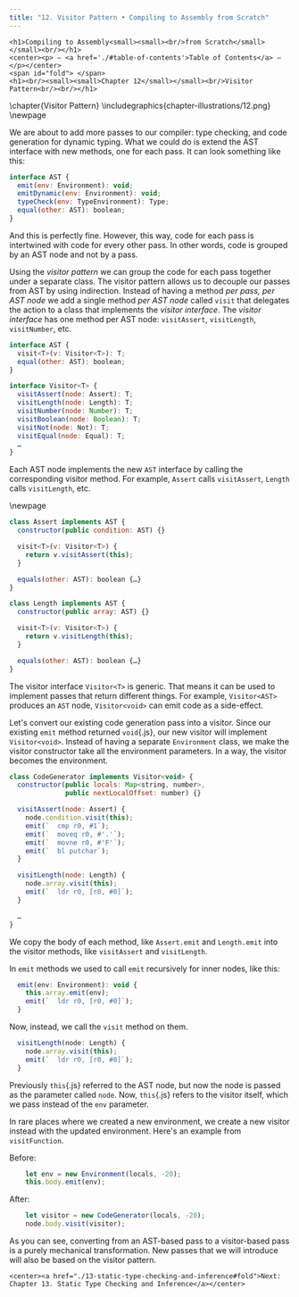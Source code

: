 ```yaml
---
title: "12. Visitor Pattern • Compiling to Assembly from Scratch"
---
```


```{=html}
<h1>Compiling to Assembly<small><small><br/>from Scratch</small></small><br/></h1>
<center><p> — <a href='./#table-of-contents'>Table of Contents</a> — </p></center>
<span id="fold"> </span>
<h1><br/><small><small>Chapter 12</small></small><br/>Visitor Pattern<br/><br/></h1>
```

\chapter{Visitor Pattern}
\includegraphics{chapter-illustrations/12.png}
\newpage

We are about to add more passes to our compiler: type checking, and code generation for dynamic typing.
What we could do is extend the AST interface with new methods, one for each pass.
It can look something like this:

```js
interface AST {
  emit(env: Environment): void;
  emitDynamic(env: Environment): void;
  typeCheck(env: TypeEnvironment): Type;
  equal(other: AST): boolean;
}
```

And this is perfectly fine.
However, this way, code for each pass is intertwined with code for every other pass.
In other words, code is grouped by an AST node and not by a pass.

Using the *visitor pattern* we can group the code for each pass together under a separate class.
The visitor pattern allows us to decouple our passes from AST by using indirection.
Instead of having a method *per pass, per AST node* we add a single method *per AST node* called `visit` that delegates the action to a class that implements the *visitor interface*.
The *visitor interface* has one method per AST node: `visitAssert`, `visitLength`, `visitNumber`, etc.

```js
interface AST {
  visit<T>(v: Visitor<T>): T;
  equal(other: AST): boolean;
}

interface Visitor<T> {
  visitAssert(node: Assert): T;
  visitLength(node: Length): T;
  visitNumber(node: Number): T;
  visitBoolean(node: Boolean): T;
  visitNot(node: Not): T;
  visitEqual(node: Equal): T;
  …
}
```

Each AST node implements the new `AST` interface by calling the corresponding visitor method.
For example, `Assert` calls `visitAssert`, `Length` calls `visitLength`, etc.

\newpage

```js
class Assert implements AST {
  constructor(public condition: AST) {}

  visit<T>(v: Visitor<T>) {
    return v.visitAssert(this);
  }

  equals(other: AST): boolean {…}
}

class Length implements AST {
  constructor(public array: AST) {}

  visit<T>(v: Visitor<T>) {
    return v.visitLength(this);
  }

  equals(other: AST): boolean {…}
}
```

The visitor interface `Visitor<T>` is generic.
That means it can be used to implement passes that return different things.
For example, `Visitor<AST>` produces an `AST` node, `Visitor<void>` can emit code as a side-effect.

Let's convert our existing code generation pass into a visitor.
Since our existing `emit` method returned `void`{.js}, our new visitor will implement `Visitor<void>`.
Instead of having a separate `Environment` class, we make the visitor constructor take all the environment parameters.
In a way, the visitor becomes the environment.

```js
class CodeGenerator implements Visitor<void> {
  constructor(public locals: Map<string, number>,
              public nextLocalOffset: number) {}

  visitAssert(node: Assert) {
    node.condition.visit(this);
    emit(`  cmp r0, #1`);
    emit(`  moveq r0, #'.'`);
    emit(`  movne r0, #'F'`);
    emit(`  bl putchar`);
  }

  visitLength(node: Length) {
    node.array.visit(this);
    emit(`  ldr r0, [r0, #0]`);
  }

  …
}
```

We copy the body of each method, like `Assert.emit` and `Length.emit` into the visitor methods, like `visitAssert` and `visitLength`.

In `emit` methods we used to call `emit` recursively for inner nodes, like this:

```js
  emit(env: Environment): void {
    this.array.emit(env);
    emit(`  ldr r0, [r0, #0]`);
  }
```

Now, instead, we call the `visit` method on them.

```js
  visitLength(node: Length) {
    node.array.visit(this);
    emit(`  ldr r0, [r0, #0]`);
  }
```

Previously `this`{.js} referred to the AST node, but now the node is passed as the parameter called `node`.
Now, `this`{.js} refers to the visitor itself, which we pass instead of the `env` parameter.

In rare places where we created a new environment, we create a new visitor instead with the updated environment.
Here's an example from `visitFunction`.

Before:

```js
    let env = new Environment(locals, -20);
    this.body.emit(env);
```

After:

```js
    let visitor = new CodeGenerator(locals, -20);
    node.body.visit(visitor);
```

As you can see, converting from an AST-based pass to a visitor-based pass is a purely mechanical transformation.
New passes that we will introduce will also be based on the visitor pattern.

<!--- print layout

> **Note:**
>
> If you are using a functional programming language you might notice that the visitor pattern corresponds to pattern matching.

-->


```{=html}
<center><a href="./13-static-type-checking-and-inference#fold">Next: Chapter 13. Static Type Checking and Inference</a></center>
```
